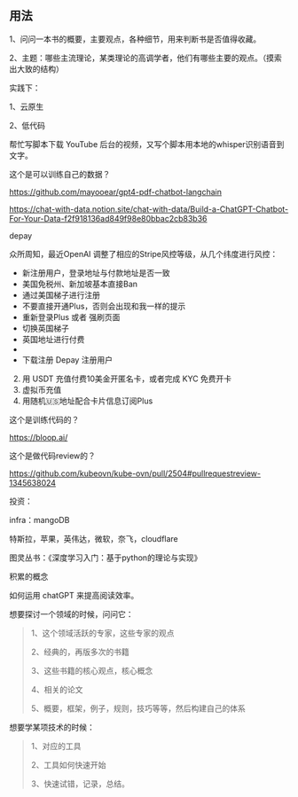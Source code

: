 



## 用法

1、问问一本书的概要，主要观点，各种细节，用来判断书是否值得收藏。

2、主题：哪些主流理论，某类理论的高调学者，他们有哪些主要的观点。（摸索出大致的结构）

实践下：

1、云原生

2、低代码



帮忙写脚本下载 YouTube 后台的视频，又写个脚本用本地的whisper识别语音到文字。



这个是可以训练自己的数据？

https://github.com/mayooear/gpt4-pdf-chatbot-langchain

https://chat-with-data.notion.site/chat-with-data/Build-a-ChatGPT-Chatbot-For-Your-Data-f2f918136ad849f98e80bbac2cb83b36





depay

众所周知，最近OpenAI 调整了相应的Stripe风控等级，从几个纬度进行风控：
- 新注册用户，登录地址与付款地址是否一致
- 美国免税州、新加坡基本直接Ban
- 通过美国梯子进行注册
- 不要直接开通Plus，否则会出现和我一样的提示
- 重新登录Plus 或者 强刷页面
- 切换英国梯子
- 英国地址进行付费
- 
- 下载注册 Depay 注册用户
2. 用 USDT 充值付费10美金开匿名卡，或者完成 KYC 免费开卡
3. 虚拟币充值
4. 用随机🇺🇸地址配合卡片信息订阅Plus



这个是训练代码的？

https://bloop.ai/



这个是做代码review的？

https://github.com/kubeovn/kube-ovn/pull/2504#pullrequestreview-1345638024



投资：

infra：mangoDB

特斯拉，苹果，英伟达，微软，奈飞，cloudflare





图灵丛书：《深度学习入门：基于python的理论与实现》







积累的概念







如何运用 chatGPT 来提高阅读效率。

想要探讨一个领域的时候，问问它：

> 1、这个领域活跃的专家，这些专家的观点
>
> 2、经典的，再版多次的书籍
>
> 3、这些书籍的核心观点，核心概念
>
> 4、相关的论文
>
> 5、概要，框架，例子，规则，技巧等等，然后构建自己的体系



想要学某项技术的时候：

> 1、对应的工具
>
> 2、工具如何快速开始
>
> 3、快速试错，记录，总结。







